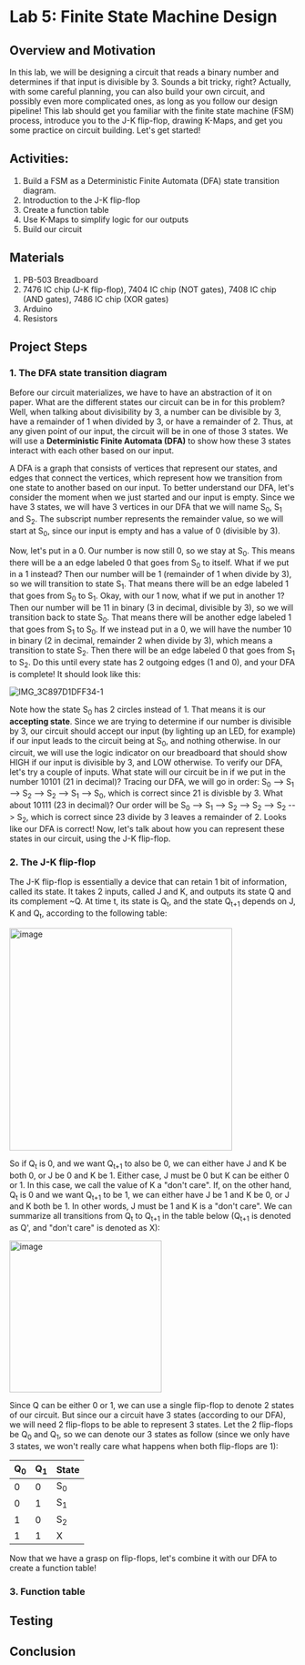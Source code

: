 # Lab 5: Finite State Machine Design

## Overview and Motivation

In this lab, we will be designing a circuit that reads a binary number and determines if that input is divisible by 3. Sounds a bit tricky, right? Actually, with some careful planning, you can also build your own circuit, and possibly even more complicated ones, as long as you follow our design pipeline! This lab should get you familiar with the finite state machine (FSM) process, introduce you to the J-K flip-flop, drawing K-Maps, and get you some practice on circuit building. Let's get started!

## Activities:

1. Build a FSM as a Deterministic Finite Automata (DFA) state transition diagram.
2. Introduction to the J-K flip-flop
3. Create a function table
4. Use K-Maps to simplify logic for our outputs
5. Build our circuit

## Materials

1. PB-503 Breadboard
2. 7476 IC chip (J-K flip-flop), 7404 IC chip (NOT gates), 7408 IC chip (AND gates), 7486 IC chip (XOR gates)
3. Arduino
4. Resistors

## Project Steps

### 1. The DFA state transition diagram

Before our circuit materializes, we have to have an abstraction of it on paper. What are the different states our circuit can be in for this problem? Well, when talking about divisibility by 3, a number can be divisible by 3, have a remainder of 1 when divided by 3, or have a remainder of 2. Thus, at any given point of our input, the circuit will be in one of those 3 states. We will use a **Deterministic Finite Automata (DFA)** to show how these 3 states interact with each other based on our input.

A DFA is a graph that consists of vertices that represent our states, and edges that connect the vertices, which represent how we transition from one state to another based on our input. To better understand our DFA, let's consider the moment when we just started and our input is empty. Since we have 3 states, we will have 3 vertices in our DFA that we will name S<sub>0</sub>, S<sub>1</sub> and S<sub>2</sub>. The subscript number represents the remainder value, so we will start at S<sub>0</sub>, since our input is empty and has a value of 0 (divisible by 3).

Now, let's put in a 0. Our number is now still 0, so we stay at S<sub>0</sub>. This means there will be a an edge labeled 0 that goes from S<sub>0</sub> to itself. What if we put in a 1 instead? Then our number will be 1 (remainder of 1 when divide by 3), so we will transition to state S<sub>1</sub>. That means there will be an edge labeled 1 that goes from S<sub>0</sub> to S<sub>1</sub>. Okay, with our 1 now, what if we put in another 1? Then our number will be 11 in binary (3 in decimal, divisible by 3), so we will transition back to state S<sub>0</sub>. That means there will be another edge labeled 1 that goes from S<sub>1</sub> to S<sub>0</sub>. If we instead put in a 0, we will have the number 10 in binary (2 in decimal, remainder 2 when divide by 3), which means a transition to state S<sub>2</sub>. Then there will be an edge labeled 0 that goes from S<sub>1</sub> to S<sub>2</sub>. Do this until every state has 2 outgoing edges (1 and 0), and your DFA is complete! It should look like this:

![IMG_3C897D1DFF34-1](https://github.com/mb-linh/lab-5-blog-post-group1_cs281/assets/97915038/094e0a4b-9df9-4f5d-b6dd-ce435ec785b5)

Note how the state S<sub>0</sub> has 2 circles instead of 1. That means it is our **accepting state**. Since we are trying to determine if our number is divisible by 3, our circuit should accept our input (by lighting up an LED, for example) if our input leads to the circuit being at S<sub>0</sub>, and nothing otherwise. In our circuit, we will use the logic indicator on our breadboard that should show HIGH if our input is divisible by 3, and LOW otherwise. To verify our DFA, let's try a couple of inputs. What state will our circuit be in if we put in the number 10101 (21 in decimal)? Tracing our DFA, we will go in order: S<sub>0</sub> --> S<sub>1</sub> --> S<sub>2</sub> --> S<sub>2</sub> --> S<sub>1</sub> --> S<sub>0</sub>, which is correct since 21 is divisble by 3. What about 10111 (23 in decimal)? Our order will be S<sub>0</sub> --> S<sub>1</sub> --> S<sub>2</sub> --> S<sub>2</sub> --> S<sub>2</sub> --> S<sub>2</sub>, which is correct since 23 divide by 3 leaves a remainder of 2. Looks like our DFA is correct! Now, let's talk about how you can represent these states in our circuit, using the J-K flip-flop.

### 2. The J-K flip-flop

The J-K flip-flop is essentially a device that can retain 1 bit of information, called its state. It takes 2 inputs, called J and K, and outputs its state Q and its complement ~Q. At time t, its state is Q<sub>t</sub>, and the state Q<sub>t+1</sub> depends on J, K and Q<sub>t</sub>, according to the following table:

<img width="391" alt="image" src="https://github.com/mb-linh/lab-5-blog-post-group1_cs281/assets/97915038/70bd8008-0da3-4439-878b-678ee4b2d3af">

So if Q<sub>t</sub> is 0, and we want Q<sub>t+1</sub> to also be 0, we can either have J and K be both 0, or J be 0 and K be 1. Either case, J must be 0 but K can be either 0 or 1. In this case, we call the value of K a "don't care". If, on the other hand, Q<sub>t</sub> is 0 and we want Q<sub>t+1</sub> to be 1, we can either have J be 1 and K be 0, or J and K both be 1. In other words, J must be 1 and K is a "don't care". We can summarize all transitions from Q<sub>t</sub> to Q<sub>t+1</sub> in the table below (Q<sub>t+1</sub> is denoted as Q', and "don't care" is denoted as X):

<img width="267" alt="image" src="https://github.com/mb-linh/lab-5-blog-post-group1_cs281/assets/97915038/9ec97a43-bfbb-41d4-a396-91cf48564475">

Since Q can be either 0 or 1, we can use a single flip-flop to denote 2 states of our circuit. But since our a circuit have 3 states (according to our DFA), we will need 2 flip-flops to be able to represent 3 states. Let the 2 flip-flops be Q<sub>0</sub> and Q<sub>1</sub>, so we can denote our 3 states as follow (since we only have 3 states, we won't really care what happens when both flip-flops are 1):

| Q<sub>0</sub> | Q<sub>1</sub> | State |
| ------------- | ------------- | ----- |
| 0 | 0 | S<sub>0</sub> |
| 0 | 1 | S<sub>1</sub> |
| 1 | 0 | S<sub>2</sub> |
| 1 | 1 | X |

Now that we have a grasp on flip-flops, let's combine it with our DFA to create a function table!

### 3. Function table

## Testing

## Conclusion




